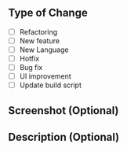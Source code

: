 ## Type of Change
- [ ] Refactoring
- [ ] New feature
- [ ] New Language
- [ ] Hotfix
- [ ] Bug fix
- [ ] UI improvement
- [ ] Update build script

## Screenshot (Optional)
<!--[Provide a Screenshot explanation of the changes you have made. Include the reasons behind these changes and any relevant context. Link any related issues.]-->

## Description (Optional)
<!--[Provide a detailed explanation of the changes you have made. Include the reasons behind these changes and any relevant context. Link any related issues.]-->